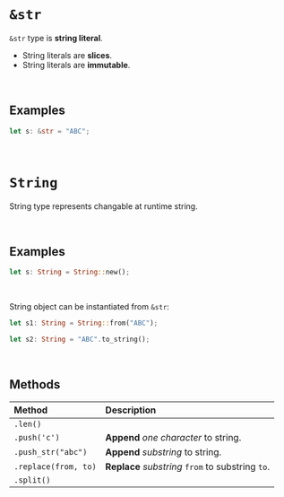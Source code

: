 # ``&str``
``&str`` type is **string literal**.

- String literals are **slices**.
- String literals are **immutable**.

<br>

## Examples
```Rust
let s: &str = "ABC";
```

<br>

# ``String``
String type represents changable at runtime string.

<br>

## Examples
```Rust
let s: String = String::new();
```

<br>

String object can be instantiated from ``&str``:
```Rust
let s1: String = String::from("ABC");
```
```Rust
let s2: String = "ABC".to_string();
```

<br>

## Methods
|Method|Description|
|:-----|:----------|
|``.len()``||
|``.push('c')``|**Append** *one character* to string.|
|``.push_str("abc")``|**Append** *substring* to string.|
|``.replace(from, to)``|**Replace** *substring* ``from`` to substring ``to``.|
|``.split()``||
